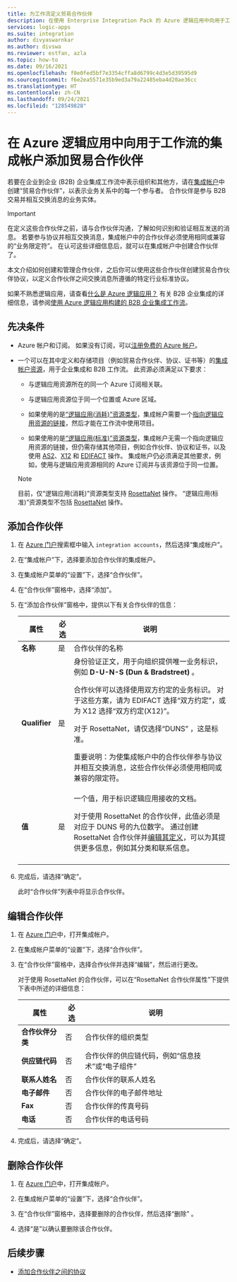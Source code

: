 ```yaml
---
title: 为工作流定义贸易合作伙伴
description: 在使用 Enterprise Integration Pack 的 Azure 逻辑应用中向用于工作流的集成帐户添加贸易合作伙伴。
services: logic-apps
ms.suite: integration
author: divyaswarnkar
ms.author: divswa
ms.reviewer: estfan, azla
ms.topic: how-to
ms.date: 09/16/2021
ms.openlocfilehash: f0e0fed5bf7e3354cffa8d6799c4d3e5d39595d9
ms.sourcegitcommit: f6e2ea5571e35b9ed3a79a22485eba4d20ae36cc
ms.translationtype: HT
ms.contentlocale: zh-CN
ms.lasthandoff: 09/24/2021
ms.locfileid: "128549828"
---
```

# <a name="add-trading-partners-to-integration-accounts-for-workflows-in-azure-logic-apps"></a>在 Azure 逻辑应用中向用于工作流的集成帐户添加贸易合作伙伴

若要在企业到企业 (B2B) 企业集成工作流中表示组织和其他方，请在[集成帐户](logic-apps-enterprise-integration-create-integration-account.md)中创建“贸易合作伙伴”，以表示业务关系中的每一个参与者。 合作伙伴是参与 B2B 交易并相互交换消息的业务实体。

> [!IMPORTANT]
> 在定义这些合作伙伴之前，请与合作伙伴沟通，了解如何识别和验证相互发送的消息。 若要参与协议并相互交换消息，集成帐户中的合作伙伴必须使用相同或兼容的“业务限定符”。 在认可这些详细信息后，就可以在集成帐户中创建合作伙伴了。

本文介绍如何创建和管理合作伙伴，之后你可以使用这些合作伙伴创建贸易合作伙伴协议，以定义合作伙伴之间交换消息所遵循的特定行业标准协议。

如果不熟悉逻辑应用，请查看[什么是 Azure 逻辑应用？](logic-apps-overview.md) 有关 B2B 企业集成的详细信息，请参阅[使用 Azure 逻辑应用构建的 B2B 企业集成工作流](logic-apps-enterprise-integration-overview.md)。

## <a name="prerequisites"></a>先决条件

* Azure 帐户和订阅。 如果没有订阅，可以[注册免费的 Azure 帐户](https://azure.microsoft.com/free/?WT.mc_id=A261C142F)。

* 一个可以在其中定义和存储项目（例如贸易合作伙伴、协议、证书等）的[集成帐户资源](logic-apps-enterprise-integration-create-integration-account.md)，用于企业集成和 B2B 工作流。 此资源必须满足以下要求：

  * 与逻辑应用资源所在的同一个 Azure 订阅相关联。

  * 与逻辑应用资源位于同一个位置或 Azure 区域。

  * 如果使用的是[“逻辑应用(消耗)”资源类型](logic-apps-overview.md#resource-type-and-host-environment-differences)，集成帐户需要一个[指向逻辑应用资源的链接](logic-apps-enterprise-integration-create-integration-account.md#link-account)，然后才能在工作流中使用项目。

  * 如果使用的是[“逻辑应用(标准)”资源类型](logic-apps-overview.md#resource-type-and-host-environment-differences)，集成帐户无需一个指向逻辑应用资源的链接，但仍需存储其他项目，例如合作伙伴、协议和证书，以及使用 [AS2](logic-apps-enterprise-integration-as2.md)、[X12](logic-apps-enterprise-integration-x12.md) 和 [EDIFACT](logic-apps-enterprise-integration-edifact.md) 操作。 集成帐户仍必须满足其他要求，例如，使用与逻辑应用资源相同的 Azure 订阅并与该资源位于同一位置。

  > [!NOTE]
  > 目前，仅“逻辑应用(消耗)”资源类型支持 [RosettaNet](logic-apps-enterprise-integration-rosettanet.md) 操作。 “逻辑应用(标准)”资源类型不包括 [RosettaNet](logic-apps-enterprise-integration-rosettanet.md) 操作。

<a name="add-partner"></a>

## <a name="add-a-partner"></a>添加合作伙伴

1. 在 [Azure 门户](https://portal.azure.com)搜索框中输入 `integration accounts`，然后选择“集成帐户”。

1. 在“集成帐户”下，选择要添加合作伙伴的集成帐户。

1. 在集成帐户菜单的“设置”下，选择“合作伙伴”。

1. 在“合作伙伴”窗格中，选择“添加”。 

1. 在“添加合作伙伴”窗格中，提供以下有关合作伙伴的信息：

   | 属性 | 必选 | 说明 |
   |----------|----------|-------------|
   | **名称** | 是 | 合作伙伴的名称 |
   | **Qualifier** | 是 | 身份验证正文，用于向组织提供唯一业务标识，例如 **D-U-N-S (Dun & Bradstreet)** 。 <p>合作伙伴可以选择使用双方约定的业务标识。 对于这些方案，请为 EDIFACT 选择“双方约定”，或为 X12 选择“双方约定(X12)”。   <p>对于 RosettaNet，请仅选择“DUNS”  ，这是标准。 <p>重要说明：为使集成帐户中的合作伙伴参与协议并相互交换消息，这些合作伙伴必须使用相同或兼容的限定符。 |
   | **值** | 是 | 一个值，用于标识逻辑应用接收的文档。 <p>对于使用 RosettaNet 的合作伙伴，此值必须是对应于 DUNS 号的九位数字。 通过创建 RosettaNet 合作伙伴并[编辑其定义](#edit-partner)，可以为其提供更多信息，例如其分类和联系信息。 |
   ||||

1. 完成后，请选择“确定”。

   此时“合作伙伴”列表中将显示合作伙伴。

<a name="edit-partner"></a>

## <a name="edit-a-partner"></a>编辑合作伙伴

1. 在 [Azure 门户](https://portal.azure.com)中，打开集成帐户。

1. 在集成帐户菜单的“设置”下，选择“合作伙伴”。

1. 在“合作伙伴”窗格中，选择合作伙伴并选择“编辑”，然后进行更改。 

   对于使用 RosettaNet 的合作伙伴，可以在“RosettaNet 合作伙伴属性”下提供下表中所述的详细信息：

   | 属性 | 必选 | 说明 |
   |----------|----------|-------------|
   | **合作伙伴分类** | 否 | 合作伙伴的组织类型 |
   | **供应链代码** | 否 | 合作伙伴的供应链代码，例如“信息技术”或“电子组件” |
   | **联系人姓名** | 否 | 合作伙伴的联系人姓名 |
   | **电子邮件** | 否 | 合作伙伴的电子邮件地址 |
   | **Fax** | 否 | 合作伙伴的传真号码 |
   | **电话** | 否 | 合作伙伴的电话号码 |
   ||||

1. 完成后，请选择“确定”。

<a name="delete-partner"></a>

## <a name="delete-a-partner"></a>删除合作伙伴

1. 在 [Azure 门户](https://portal.azure.com)中，打开集成帐户。

1. 在集成帐户菜单的“设置”下，选择“合作伙伴”。

1. 在“合作伙伴”窗格中，选择要删除的合作伙伴，然后选择“删除” 。

1. 选择“是”以确认要删除该合作伙伴。

## <a name="next-steps"></a>后续步骤

* [添加合作伙伴之间的协议](logic-apps-enterprise-integration-agreements.md)
